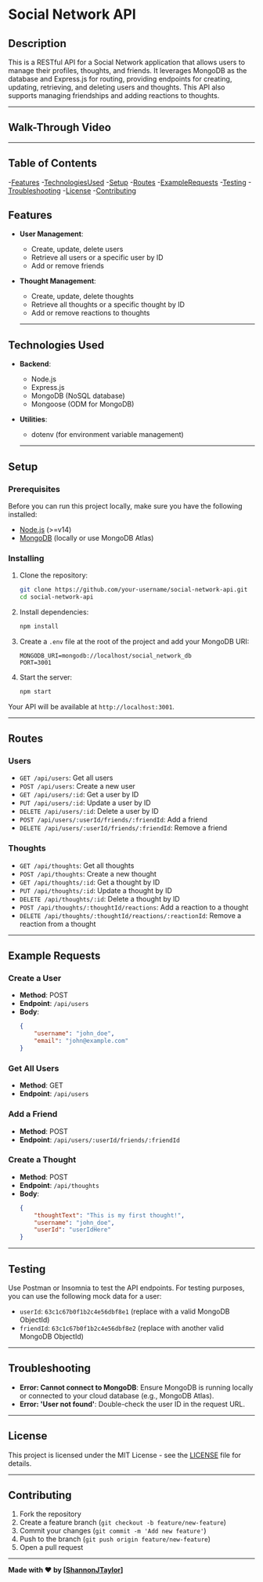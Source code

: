 # Social Network API

## Description

This is a RESTful API for a Social Network application that allows users to manage their profiles, thoughts, and friends. It leverages MongoDB as the database and Express.js for routing, providing endpoints for creating, updating, retrieving, and deleting users and thoughts. This API also supports managing friendships and adding reactions to thoughts.

---

## Walk-Through Video




---

## Table of Contents

-[Features](#features)
-[TechnologiesUsed](#technologies_used)
-[Setup](#setup)
-[Routes](#routes)
-[ExampleRequests](#example_requests)
-[Testing](#testing)
-[Troubleshooting](#troubleshooting)
-[License](#license)
-[Contributing](#contributing)



## Features

- **User Management**:
  - Create, update, delete users
  - Retrieve all users or a specific user by ID
  - Add or remove friends
  
- **Thought Management**:
  - Create, update, delete thoughts
  - Retrieve all thoughts or a specific thought by ID
  - Add or remove reactions to thoughts

  ---

## Technologies Used

- **Backend**:
  - Node.js
  - Express.js
  - MongoDB (NoSQL database)
  - Mongoose (ODM for MongoDB)
  
- **Utilities**:
  - dotenv (for environment variable management)

  ---

## Setup

### Prerequisites

Before you can run this project locally, make sure you have the following installed:

- [Node.js](https://nodejs.org/) (>=v14)
- [MongoDB](https://www.mongodb.com/try/download/community) (locally or use MongoDB Atlas)

### Installing

1. Clone the repository:
    ```bash
    git clone https://github.com/your-username/social-network-api.git
    cd social-network-api
    ```

2. Install dependencies:
    ```bash
    npm install
    ```

3. Create a `.env` file at the root of the project and add your MongoDB URI:
    ```
    MONGODB_URI=mongodb://localhost/social_network_db
    PORT=3001
    ```

4. Start the server:
    ```bash
    npm start
    ```

Your API will be available at `http://localhost:3001`.

---

## Routes

### Users

- `GET /api/users`: Get all users
- `POST /api/users`: Create a new user
- `GET /api/users/:id`: Get a user by ID
- `PUT /api/users/:id`: Update a user by ID
- `DELETE /api/users/:id`: Delete a user by ID
- `POST /api/users/:userId/friends/:friendId`: Add a friend
- `DELETE /api/users/:userId/friends/:friendId`: Remove a friend

### Thoughts

- `GET /api/thoughts`: Get all thoughts
- `POST /api/thoughts`: Create a new thought
- `GET /api/thoughts/:id`: Get a thought by ID
- `PUT /api/thoughts/:id`: Update a thought by ID
- `DELETE /api/thoughts/:id`: Delete a thought by ID
- `POST /api/thoughts/:thoughtId/reactions`: Add a reaction to a thought
- `DELETE /api/thoughts/:thoughtId/reactions/:reactionId`: Remove a reaction from a thought

---

## Example Requests

### Create a User
- **Method**: POST
- **Endpoint**: `/api/users`
- **Body**:
    ```json
    {
        "username": "john_doe",
        "email": "john@example.com"
    }
    ```

### Get All Users
- **Method**: GET
- **Endpoint**: `/api/users`

### Add a Friend
- **Method**: POST
- **Endpoint**: `/api/users/:userId/friends/:friendId`

### Create a Thought
- **Method**: POST
- **Endpoint**: `/api/thoughts`
- **Body**:
    ```json
    {
        "thoughtText": "This is my first thought!",
        "username": "john_doe",
        "userId": "userIdHere"
    }
    ```
---

## Testing

Use Postman or Insomnia to test the API endpoints. For testing purposes, you can use the following mock data for a user:

- `userId`: `63c1c67b0f1b2c4e56dbf8e1` (replace with a valid MongoDB ObjectId)
- `friendId`: `63c1c67b0f1b2c4e56dbf8e2` (replace with another valid MongoDB ObjectId)

---

## Troubleshooting

- **Error: Cannot connect to MongoDB**: Ensure MongoDB is running locally or connected to your cloud database (e.g., MongoDB Atlas).
- **Error: 'User not found'**: Double-check the user ID in the request URL.

---

## License

This project is licensed under the MIT License - see the [LICENSE](LICENSE) file for details.

---

## Contributing

1. Fork the repository
2. Create a feature branch (`git checkout -b feature/new-feature`)
3. Commit your changes (`git commit -m 'Add new feature'`)
4. Push to the branch (`git push origin feature/new-feature`)
5. Open a pull request

---

**Made with ❤️ by [[ShannonJTaylor](https://github.com/ShannonJTaylor)]**
